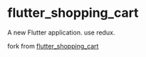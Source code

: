 # flutter_shopping_cart

A new Flutter application. use redux.

fork from [flutter_shopping_cart](https://github.com/pszklarska/flutter_shopping_cart)

